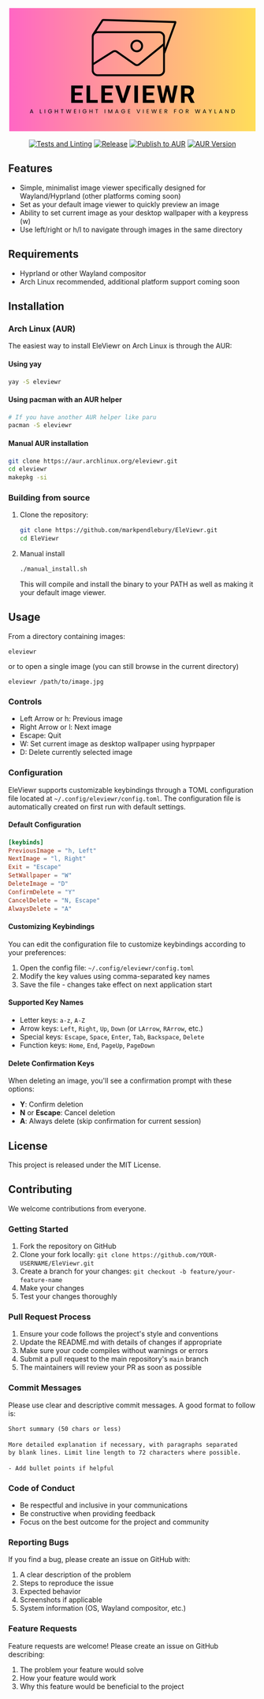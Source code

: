 <div align="center">
  <img src="images/logo.png" alt="EleViewr Logo">
  
  [![Tests and Linting](https://github.com/markpendlebury/EleViewr/actions/workflows/test_and_linting.yml/badge.svg)](https://github.com/markpendlebury/EleViewr/actions/workflows/test_and_linting.yml) [![Release](https://github.com/markpendlebury/EleViewr/actions/workflows/release.yml/badge.svg)](https://github.com/markpendlebury/EleViewr/actions/workflows/release.yml) [![Publish to AUR](https://github.com/markpendlebury/EleViewr/actions/workflows/aur-publish.yml/badge.svg)](https://github.com/markpendlebury/EleViewr/actions/workflows/aur-publish.yml) [![AUR Version](https://img.shields.io/aur/version/eleviewr)](https://aur.archlinux.org/packages/eleviewr)
</div>


## Features

- Simple, minimalist image viewer specifically designed for Wayland/Hyprland (other platforms coming soon)
- Set as your default image viewer to quickly preview an image
- Ability to set current image as your desktop wallpaper with a keypress (w)
- Use left/right or h/l to navigate through images in the same directory


## Requirements

- Hyprland or other Wayland compositor
- Arch Linux recommended, additional platform support coming soon

## Installation

### Arch Linux (AUR)

The easiest way to install EleViewr on Arch Linux is through the AUR:

#### Using yay
```bash
yay -S eleviewr
```

#### Using pacman with an AUR helper
```bash
# If you have another AUR helper like paru
pacman -S eleviewr
```

#### Manual AUR installation
```bash
git clone https://aur.archlinux.org/eleviewr.git
cd eleviewr
makepkg -si
```

### Building from source

1. Clone the repository:
   ```bash
   git clone https://github.com/markpendlebury/EleViewr.git
   cd EleViewr
   ```

2. Manual install
   ```bash
   ./manual_install.sh
   ```
   This will compile and install the binary to your PATH as well as making it your default image viewer.

## Usage

From a directory containing images: 

```
eleviewr 

```
or to open a single image (you can still browse in the current directory) 

```
eleviewr /path/to/image.jpg
```

### Controls

- Left Arrow or h: Previous image
- Right Arrow or l: Next image
- Escape: Quit
- W: Set current image as desktop wallpaper using hyprpaper
- D: Delete currently selected image

### Configuration

EleViewr supports customizable keybindings through a TOML configuration file located at `~/.config/eleviewr/config.toml`. The configuration file is automatically created on first run with default settings.

#### Default Configuration

```toml
[keybinds]
PreviousImage = "h, Left"
NextImage = "l, Right"
Exit = "Escape"
SetWallpaper = "W"
DeleteImage = "D"
ConfirmDelete = "Y"
CancelDelete = "N, Escape"
AlwaysDelete = "A"
```

#### Customizing Keybindings

You can edit the configuration file to customize keybindings according to your preferences:

1. Open the config file: `~/.config/eleviewr/config.toml`
2. Modify the key values using comma-separated key names
3. Save the file - changes take effect on next application start

#### Supported Key Names

- Letter keys: `a-z`, `A-Z`
- Arrow keys: `Left`, `Right`, `Up`, `Down` (or `LArrow`, `RArrow`, etc.)
- Special keys: `Escape`, `Space`, `Enter`, `Tab`, `Backspace`, `Delete`
- Function keys: `Home`, `End`, `PageUp`, `PageDown`

#### Delete Confirmation Keys

When deleting an image, you'll see a confirmation prompt with these options:
- **Y**: Confirm deletion
- **N** or **Escape**: Cancel deletion  
- **A**: Always delete (skip confirmation for current session)

## License

This project is released under the MIT License.

## Contributing

We welcome contributions from everyone.

### Getting Started

1. Fork the repository on GitHub
2. Clone your fork locally: `git clone https://github.com/YOUR-USERNAME/EleViewr.git`
3. Create a branch for your changes: `git checkout -b feature/your-feature-name`
4. Make your changes
5. Test your changes thoroughly

### Pull Request Process

1. Ensure your code follows the project's style and conventions
2. Update the README.md with details of changes if appropriate
3. Make sure your code compiles without warnings or errors
4. Submit a pull request to the main repository's `main` branch
5. The maintainers will review your PR as soon as possible

### Commit Messages

Please use clear and descriptive commit messages. A good format to follow is:

```
Short summary (50 chars or less)

More detailed explanation if necessary, with paragraphs separated
by blank lines. Limit line length to 72 characters where possible.

- Add bullet points if helpful
```

### Code of Conduct

- Be respectful and inclusive in your communications
- Be constructive when providing feedback
- Focus on the best outcome for the project and community

### Reporting Bugs

If you find a bug, please create an issue on GitHub with:

1. A clear description of the problem
2. Steps to reproduce the issue
3. Expected behavior
4. Screenshots if applicable
5. System information (OS, Wayland compositor, etc.)

### Feature Requests

Feature requests are welcome! Please create an issue on GitHub describing:

1. The problem your feature would solve
2. How your feature would work
3. Why this feature would be beneficial to the project